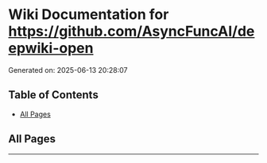 # Wiki Documentation for https://github.com/AsyncFuncAI/deepwiki-open

Generated on: 2025-06-13 20:28:07

## Table of Contents

- [All Pages](#all-8b27ddd5-cd1b-4a86-b290-2d6faf04009b)

<a id='all-8b27ddd5-cd1b-4a86-b290-2d6faf04009b'></a>

## All Pages



---
